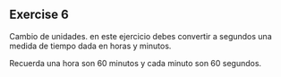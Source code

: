  ## Exercise 6

Cambio de unidades. en este ejercicio debes convertir a segundos una medida de tiempo dada en horas y minutos.

Recuerda una hora son 60 minutos y cada minuto son 60 segundos.